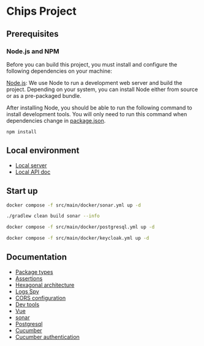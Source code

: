 # Chips Project

## Prerequisites

### Node.js and NPM

Before you can build this project, you must install and configure the following dependencies on your machine:

[Node.js](https://nodejs.org/): We use Node to run a development web server and build the project.
Depending on your system, you can install Node either from source or as a pre-packaged bundle.

After installing Node, you should be able to run the following command to install development tools.
You will only need to run this command when dependencies change in [package.json](package.json).

```
npm install
```

## Local environment

- [Local server](http://localhost:8081)
- [Local API doc](http://localhost:8081/swagger-ui.html)

<!-- jhipster-needle-localEnvironment -->

## Start up

```bash
docker compose -f src/main/docker/sonar.yml up -d
```

```bash
./gradlew clean build sonar --info
```

```bash
docker compose -f src/main/docker/postgresql.yml up -d
```

```bash
docker compose -f src/main/docker/keycloak.yml up -d
```


<!-- jhipster-needle-startupCommand -->

## Documentation

- [Package types](documentation/package-types.md)
- [Assertions](documentation/assertions.md)
- [Hexagonal architecture](documentation/hexagonal-architecture.md)
- [Logs Spy](documentation/logs-spy.md)
- [CORS configuration](documentation/cors-configuration.md)
- [Dev tools](documentation/dev-tools.md)
- [Vue](documentation/vue.md)
- [sonar](documentation/sonar.md)
- [Postgresql](documentation/postgresql.md)
- [Cucumber](documentation/cucumber.md)
- [Cucumber authentication](documentation/cucumber-authentication.md)

<!-- jhipster-needle-documentation -->
